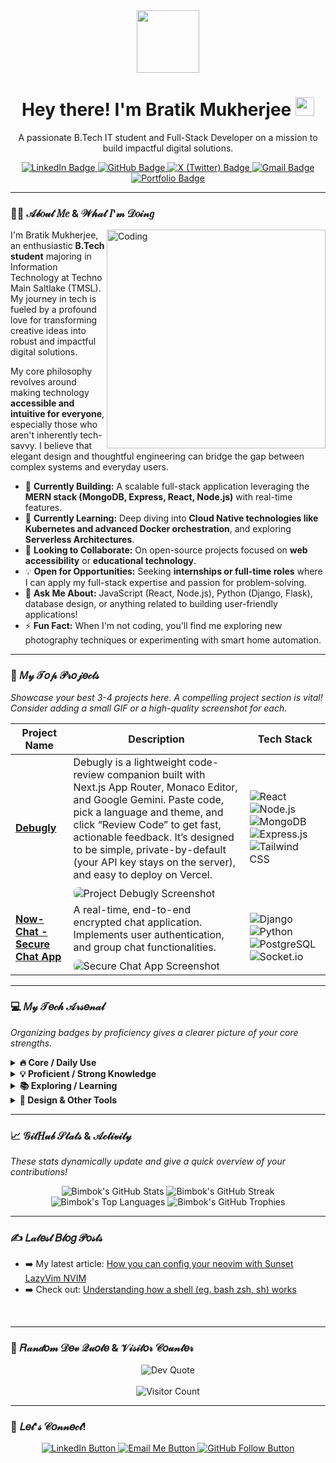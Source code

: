 <div id="header" align="center">
  <img src="https://media.giphy.com/media/M9gbBd9nbDrOTu1Mqx/giphy.gif" width="100"/>
  <h1>
    Hey there! I'm Bratik Mukherjee
    <img src="https://emojis.slackmojis.com/emojis/images/1531849430/4246/blob-sunglasses.gif?1531849430" width="30"/>
  </h1>
  <p>
    A passionate B.Tech IT student and Full-Stack Developer on a mission to build impactful digital solutions.
  </p>
  <div id="social-badges">
    <a href="https://www.linkedin.com/in/bratik-mukherjee/" target="_blank">
      <img src="https://img.shields.io/badge/LinkedIn-0077B5?style=for-the-badge&logo=linkedin&logoColor=white" alt="LinkedIn Badge"/>
    </a>
    <a href="https://github.com/Bimbok" target="_blank">
      <img src="https://img.shields.io/badge/GitHub-100000?style=for-the-badge&logo=github&logoColor=white" alt="GitHub Badge"/>
    </a>
    <a href="YOUR_TWITTER_OR_X_URL" target="_blank">
      <img src="https://img.shields.io/badge/X-000000?style=for-the-badge&logo=x&logoColor=white" alt="X (Twitter) Badge"/>
    </a>
    <a href="mailto:bimbokmkj@gmail.com">
      <img src="https://img.shields.io/badge/Gmail-D14836?style=for-the-badge&logo=gmail&logoColor=white" alt="Gmail Badge"/>
    </a>
    <a href="https://bimbok-portfolio.vercel.app/" target="_blank">
      <img src="https://img.shields.io/badge/Portfolio-FF5722?style=for-the-badge&logo=wordpress&logoColor=white" alt="Portfolio Badge"/>
    </a>
  </div>
</div>

---

### 👨‍💻 𝒜𝒷𝑜𝓊𝓉 𝑀𝑒 & 𝒲𝒽𝒶𝓉 𝐼'𝓂 𝒟𝑜𝒾𝓃𝑔

<img align="right" alt="Coding" width="350" src="https://media.giphy.com/media/LmNwrBhejkK9EFWlCg/giphy.gif" />

I'm Bratik Mukherjee, an enthusiastic **B.Tech student** majoring in Information Technology at Techno Main Saltlake (TMSL). My journey in tech is fueled by a profound love for transforming creative ideas into robust and impactful digital solutions.

My core philosophy revolves around making technology **accessible and intuitive for everyone**, especially those who aren't inherently tech-savvy. I believe that elegant design and thoughtful engineering can bridge the gap between complex systems and everyday users.

- 🔭 **Currently Building:** A scalable full-stack application leveraging the **MERN stack (MongoDB, Express, React, Node.js)** with real-time features.
- 🌱 **Currently Learning:** Deep diving into **Cloud Native technologies like Kubernetes and advanced Docker orchestration**, and exploring **Serverless Architectures**.
- 👯 **Looking to Collaborate:** On open-source projects focused on **web accessibility** or **educational technology**.
- 💡 **Open for Opportunities:** Seeking **internships or full-time roles** where I can apply my full-stack expertise and passion for problem-solving.
- 💬 **Ask Me About:** JavaScript (React, Node.js), Python (Django, Flask), database design, or anything related to building user-friendly applications!
- ⚡ **Fun Fact:** When I'm not coding, you'll find me exploring new photography techniques or experimenting with smart home automation.

---

### 🚀 𝑀𝓎 𝒯𝑜𝓅 𝒫𝓇𝑜𝒿𝑒𝒸𝓉𝓈

_Showcase your best 3-4 projects here. A compelling project section is vital! Consider adding a small GIF or a high-quality screenshot for each._

<table width="100%">
  <thead>
    <tr>
      <th>Project Name</th>
      <th>Description</th>
      <th>Tech Stack</th>
    </tr>
  </thead>
  <tbody>
    <tr>
      <td><a href="https://debugly.vercel.app/"><b>Debugly</b></a></td>
      <td>
        Debugly is a lightweight code-review companion built with Next.js App Router, Monaco Editor, and Google Gemini. Paste code, pick a language and theme, and click “Review Code” to get fast, actionable feedback. It’s designed to be simple, private-by-default (your API key stays on the server), and easy to deploy on Vercel.
        <br>
        <img src="https://github.com/user-attachments/assets/09355aae-825f-477a-8903-d2feef123bcb" alt="Project Debugly Screenshot" style="border-radius: 8px; margin-top: 10px;"/>
      </td>
      <td>
        <img src="https://img.shields.io/badge/React-61DAFB?style=for-the-badge&logo=react&logoColor=black" alt="React"/>
        <img src="https://img.shields.io/badge/Node.js-339933?style=for-the-badge&logo=nodedotjs&logoColor=white" alt="Node.js"/>
        <img src="https://img.shields.io/badge/MongoDB-47A248?style=for-the-badge&logo=mongodb&logoColor=white" alt="MongoDB"/>
        <img src="https://img.shields.io/badge/Express.js-000000?style=for-the-badge&logo=express&logoColor=white" alt="Express.js"/>
        <img src="https://img.shields.io/badge/Tailwind_CSS-06B6D4?style=for-the-badge&logo=tailwindcss&logoColor=white" alt="Tailwind CSS"/>
      </td>
    </tr>
    <tr>
      <td><a href="now-chat-4e5c.onrender.com/"><b>Now-Chat - Secure Chat App</b></a></td>
      <td>
        A real-time, end-to-end encrypted chat application. Implements user authentication, and group chat functionalities.
        <br>
        <img src="https://github.com/user-attachments/assets/c0410923-3d72-4b63-9e34-7d6df9e1ad03" alt="Secure Chat App Screenshot" style="border-radius: 8px; margin-top: 10px;"/>
      </td>
      <td>
        <img src="https://img.shields.io/badge/Django-092E20?style=for-the-badge&logo=django&logoColor=white" alt="Django"/>
        <img src="https://img.shields.io/badge/Python-3776AB?style=for-the-badge&logo=python&logoColor=white" alt="Python"/>
        <img src="https://img.shields.io/badge/PostgreSQL-316192?style=for-the-badge&logo=postgresql&logoColor=white" alt="PostgreSQL"/>
        <img src="https://img.shields.io/badge/Socket.io-010101?style=for-the-badge&logo=socketdotio&logoColor=white" alt="Socket.io"/>
      </td>
    </tr>
    </tbody>
</table>

---

### 💻 𝑀𝓎 𝒯𝑒𝒸𝒽 𝒜𝓇𝓈𝑒𝓃𝒶𝓁

_Organizing badges by proficiency gives a clearer picture of your core strengths._

<details>
  <summary><b>🔥 Core / Daily Use</b></summary>
  <p>
    &emsp;
    <img src="https://img.shields.io/badge/JavaScript-F7DF1E?style=for-the-badge&logo=javascript&logoColor=black" alt="JavaScript"/>
    <img src="https://img.shields.io/badge/Python-3776AB?style=for-the-badge&logo=python&logoColor=white" alt="Python"/>
    <img src="https://img.shields.io/badge/React-61DAFB?style=for-the-badge&logo=react&logoColor=black" alt="React"/>
    <img src="https://img.shields.io/badge/Node.js-339933?style=for-the-badge&logo=nodedotjs&logoColor=white" alt="Node.js"/>
    <img src="https://img.shields.io/badge/Express.js-000000?style=for-the-badge&logo=express&logoColor=white" alt="Express.js"/>
    <img src="https://img.shields.io/badge/MongoDB-47A248?style=for-the-badge&logo=mongodb&logoColor=white" alt="MongoDB"/>
    <img src="https://img.shields.io/badge/Git-F05033?style=for-the-badge&logo=git&logoColor=white" alt="Git"/>
    <img src="https://img.shields.io/badge/GitHub-100000?style=for-the-badge&logo=github&logoColor=white" alt="GitHub"/>
    <img src="https://img.shields.io/badge/Docker-2496ED?style=for-the-badge&logo=docker&logoColor=white" alt="Docker"/>
    <img src="https://img.shields.io/badge/VSCode-007ACC?style=for-the-badge&logo=visualstudiocode&logoColor=white" alt="VSCode"/>
    <img src="https://img.shields.io/badge/Postman-FF6C37?style=for-the-badge&logo=postman&logoColor=white" alt="Postman"/>
  </p>
</details>

<details>
  <summary><b>💡 Proficient / Strong Knowledge</b></summary>
  <p>
    &emsp;
    <img src="https://img.shields.io/badge/TypeScript-3178C6?style=for-the-badge&logo=typescript&logoColor=white" alt="TypeScript"/>
    <img src="https://img.shields.io/badge/Django-092E20?style=for-the-badge&logo=django&logoColor=white" alt="Django"/>
    <img src="https://img.shields.io/badge/Flask-000000?style=for-the-badge&logo=flask&logoColor=white" alt="Flask"/>
    <img src="https://img.shields.io/badge/Next.js-000000?style=for-the-badge&logo=nextdotjs&logoColor=white" alt="Next.js"/>
    <img src="https://img.shields.io/badge/Tailwind_CSS-06B6D4?style=for-the-badge&logo=tailwindcss&logoColor=white" alt="Tailwind CSS"/>
    <img src="https://img.shields.io/badge/Bootstrap-7952B3?style=for-the-badge&logo=bootstrap&logoColor=white" alt="Bootstrap"/>
    <img src="https://img.shields.io/badge/PostgreSQL-316192?style=for-the-badge&logo=postgresql&logoColor=white" alt="PostgreSQL"/>
    <img src="https://img.shields.io/badge/MySQL-4479A1?style=for-the-badge&logo=mysql&logoColor=white" alt="MySQL"/>
    <img src="https://img.shields.io/badge/Firebase-FFCA28?style=for-the-badge&logo=firebase&logoColor=black" alt="Firebase"/>
    <img src="https://img.shields.io/badge/Vercel-000000?style=for-the-badge&logo=vercel&logoColor=white" alt="Vercel"/>
    <img src="https://img.shields.io/badge/Render-46E3B7?style=for-the-badge&logo=render&logoColor=white" alt="Render"/>
    <img src="https://img.shields.io/badge/Nginx-009639?style=for-the-badge&logo=nginx&logoColor=white" alt="Nginx"/>
    <img src="https://img.shields.io/badge/Jira-0052CC?style=for-the-badge&logo=jira&logoColor=white" alt="Jira"/>
  </p>
</details>

<details>
  <summary><b>📚 Exploring / Learning</b></summary>
  <p>
    &emsp;
    <img src="https://img.shields.io/badge/Kubernetes-326CE5?style=for-the-badge&logo=kubernetes&logoColor=white" alt="Kubernetes"/>
    <img src="https://img.shields.io/badge/AWS-232F3E?style=for-the-badge&logo=amazon-aws&logoColor=white" alt="AWS"/>
    <img src="https://img.shields.io/badge/Google_Cloud-4285F4?style=for-the-badge&logo=google-cloud&logoColor=white" alt="Google Cloud"/>
    <img src="https://img.shields.io/badge/Azure-0078D4?style=for-the-badge&logo=microsoft-azure&logoColor=white" alt="Azure"/>
    <img src="https://img.shields.io/badge/Go-00ADD8?style=for-the-badge&logo=go&logoColor=white" alt="Go"/>
    <img src="https://img.shields.io/badge/Rust-000000?style=for-the-badge&logo=rust&logoColor=white" alt="Rust"/>
    <img src="https://img.shields.io/badge/TensorFlow-FF6F00?style=for-the-badge&logo=tensorflow&logoColor=white" alt="TensorFlow"/>
    <img src="https://img.shields.io/badge/PyTorch-EE4C2C?style=for-the-badge&logo=pytorch&logoColor=white" alt="PyTorch"/>
    <img src="https://img.shields.io/badge/Solidity-363636?style=for-the-badge&logo=solidity&logoColor=white" alt="Solidity"/>
  </p>
</details>

<details>
  <summary><b>🎨 Design & Other Tools</b></summary>
  <p>
    &emsp;
    <img src="https://img.shields.io/badge/Figma-F24E1E?style=for-the-badge&logo=figma&logoColor=white" alt="Figma"/>
    <img src="https://img.shields.io/badge/Canva-00C4CC?style=for-the-badge&logo=canva&logoColor=white" alt="Canva"/>
    <img src="https://img.shields.io/badge/Adobe_Lightroom-31A8FF?style=for-the-badge&logo=adobe-lightroom&logoColor=white" alt="Adobe Lightroom"/>
    <img src="https://img.shields.io/badge/Markdown-000000?style=for-the-badge&logo=markdown&logoColor=white" alt="Markdown"/>
    <img src="https://img.shields.io/badge/LaTeX-008080?style=for-the-badge&logo=latex&logoColor=white" alt="LaTeX"/>
  </p>
</details>

---

### 📈 𝒢𝒾𝓉𝐻𝓊𝒷 𝒮𝓉𝒶𝓉𝓈 & 𝒜𝒸𝓉𝒾𝓋𝒾𝓉𝓎

_These stats dynamically update and give a quick overview of your contributions!_

<p align="center">
  <img src="https://github-readme-stats.vercel.app/api?username=Bimbok&theme=dark&hide_border=false&include_all_commits=true&count_private=true&show_icons=true&line_height=27&hide_title=true&card_width=400" alt="Bimbok's GitHub Stats" />
  <img src="https://github-readme-streak-stats.herokuapp.com/?user=Bimbok&theme=dark&hide_border=false&date_format=M%20j%5B%2C%20Y%5D" alt="Bimbok's GitHub Streak" />
  <br/>
  <img src="https://github-readme-stats.vercel.app/api/top-langs/?username=Bimbok&theme=dark&hide_border=false&include_all_commits=true&count_private=true&layout=compact&langs_count=8&card_width=400" alt="Bimbok's Top Languages" />
  <img src="https://github-profile-trophy.vercel.app/?username=Bimbok&theme=gruvbox&no-frame=false&no-bg=false&margin-w=4&margin-h=4" alt="Bimbok's GitHub Trophies" />
</p>

---

### ✍️ 𝐿𝒶𝓉𝑒𝓈𝓉 𝐵𝓁𝑜𝑔 𝒫𝑜𝓈𝓉𝓈

- ➡️ My latest article: [How you can config your neovim with Sunset LazyVim NVIM ](https://github.com/Bimbok/nvim)
- ➡️ Check out: [Understanding how a shell (eg. bash zsh, sh) works](https://github.com/Bimbok/myshell)
<br>

---

### 💬 𝑅𝒶𝓃𝒹𝑜𝓂 𝒟𝑒𝓋 𝒬𝓊𝑜𝓉𝑒 & 𝒱𝒾𝓈𝒾𝓉𝑜𝓇 𝒞𝑜𝓊𝓃𝓉𝑒𝓇

<p align="center">
  <img src="https://quotes-github-readme.vercel.app/api?type=horizontal&theme=radical" alt="Dev Quote" />
  <br/><br/>
  <img src="https://visitcount.itsvg.in/api?id=Bimbok&icon=0&color=0" alt="Visitor Count" />
</p>

---

### 🎉 𝐿𝑒𝓉'𝓈 𝒞𝑜𝓃𝓃𝑒𝒸𝓉!

<p align="center">
  <a href="https://www.linkedin.com/in/bratik-mukherjee/" target="_blank">
    <img src="https://img.shields.io/badge/Connect%20on%20LinkedIn-0077B5?style=for-the-badge&logo=linkedin&logoColor=white" alt="LinkedIn Button"/>
  </a>
  <a href="mailto:bimbokmkj@gmail.com">
    <img src="https://img.shields.io/badge/Email%20Me-D14836?style=for-the-badge&logo=gmail&logoColor=white" alt="Email Me Button"/>
  </a>
  <a href="https://github.com/Bimbok?tab=followers" target="_blank">
    <img src="https://img.shields.io/github/followers/Bimbok?label=Follow%20me&style=for-the-badge&color=236ad7" alt="GitHub Follow Button"/>
  </a>
</p>

